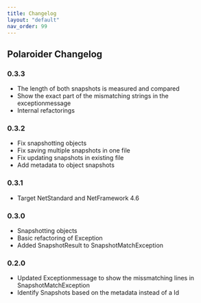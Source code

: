 ```yaml
---
title: Changelog
layout: "default"
nav_order: 99
---
```


## Polaroider Changelog
### 0.3.3
- The length of both snapshots is measured and compared
- Show the exact part of the mismatching strings in the exceptionmessage
- Internal refactorings

### 0.3.2
- Fix snapshotting objects
- Fix saving multiple snapshots in one file
- Fix updating snapshots in existing file
- Add metadata to object snapshots

### 0.3.1
- Target NetStandard and NetFramework 4.6

### 0.3.0
- Snapshotting objects
- Basic refactoring of Exception
- Added SnapshotResult to SnapshotMatchException

### 0.2.0
- Updated Exceptionmessage to show the missmatching lines in SnapshotMatchException
- Identify Snapshots based on the metadata instead of a Id